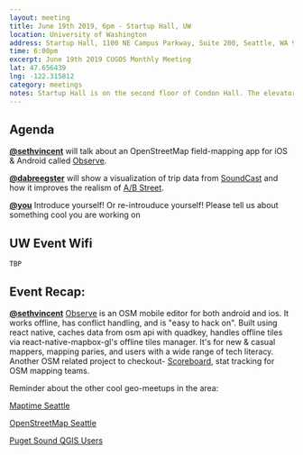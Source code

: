 ```yaml
---
layout: meeting
title: June 19th 2019, 6pm - Startup Hall, UW
location: University of Washington
address: Startup Hall, 1100 NE Campus Parkway, Suite 200, Seattle, WA 98195
time: 6:00pm
excerpt: June 19th 2019 CUGOS Monthly Meeting
lat: 47.656439
lng: -122.315812
category: meetings
notes: Startup Hall is on the second floor of Condon Hall. The elevator locks at 5 PM. Someone from CUGOS will be there to let you in.
---
```



## Agenda

**[@sethvincent](https://github.com/sethvincent)** will talk about an OpenStreetMap field-mapping app for iOS & Android called [Observe](https://github.com/developmentseed/observe).

**[@dabreegster](https://github.com/dabreegster)** will show a visualization of trip data from [SoundCast](https://www.psrc.org/activity-based-travel-model-soundcast) and how it improves the realism of [A/B Street](http://github.com/dabreegster/abstreet).

**[@you](http://cugos.org/people/)** Introduce yourself! Or re-introuduce yourself! Please tell us about something cool you are working on

## UW Event Wifi

```
TBP
```

## Event Recap:

**[@sethvincent](https://github.com/sethvincent)** [Observe](https://github.com/developmentseed/observe) is an OSM mobile editor for both android and ios. It works offline, has conflict handling, and is "easy to hack on". Built using react native, caches data from osm api with quadkey, handles offline tiles via react-native-mapbox-gl's offline tiles manager. It's for new & casual mappers, mapping paries, and users with a wide range of tech literacy. Another OSM related project to checkout- [Scoreboard](https://github.com/developmentseed/scoreboard), stat tracking for OSM mapping teams.   

Reminder about the other cool geo-meetups in the area:

[Maptime Seattle](https://www.meetup.com/MaptimeSEA/)

[OpenStreetMap Seattle](https://www.meetup.com/OpenStreetMap-Seattle/)

[Puget Sound QGIS Users](https://www.meetup.com/Puget-Sound-QGIS-Users-Group/)
